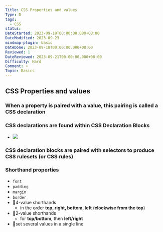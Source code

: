 ```yaml
---
Title: CSS Properties and values
Type: D
tags:
  - CSS
status: 
DateStarted: 2023-09-18T00:00:00.000+08:00
DateModified: 2023-09-23
mindmap-plugin: basic
DateDone: 2023-09-18T00:00:00.000+08:00
Reviewed: 1
DateReviewed: 2023-09-21T00:00:00.000+08:00
Difficulty: Hard
Comment: ⭐
Topic: Basics
---
```

## CSS Properties and values

### When a property is paired with a value, this pairing is called a **CSS declaration**

### CSS declarations are found within **CSS Declaration Blocks**
- ![](https://developer.mozilla.org/en-US/docs/Learn/CSS/First_steps/How_CSS_is_structured/declaration-block.png)

### CSS declaration blocks are paired with selectors to produce **CSS rulesets (or CSS rules)**

### Shorthand properties
- `font`
- `padding`
- `margin`
- `border`
- 📌4-value shorthands
    - in the order **top, right, bottom, left** (**clockwise from the top**)
- 📌2-value shorthands
    - for **top/bottom**, then **left/right**
- 📌set several values in a single line